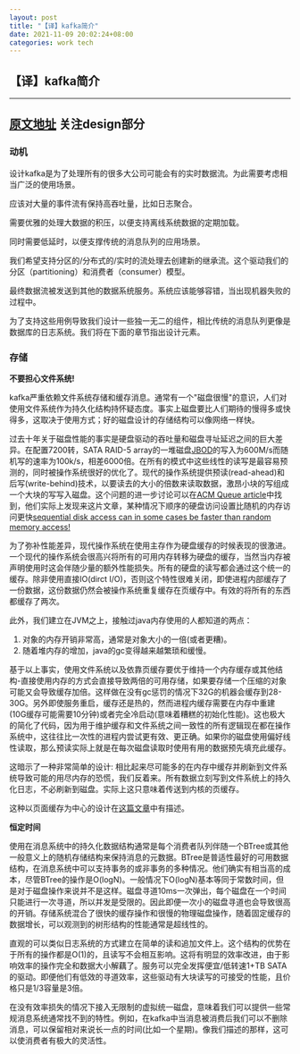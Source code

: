 ```yaml
---
layout: post
title: "【译】kafka简介"
date: 2021-11-09 20:02:24+08:00
categories: work tech
---
```


## 【译】kafka简介

----------------
[原文地址](https://kafka.apache.org/documentation/#introduction) 关注design部分
----------------

### 动机

设计kafka是为了处理所有的很多大公司可能会有的实时数据流。为此需要考虑相当广泛的使用场景。

应该对大量的事件流有保持高吞吐量，比如日志聚合。

需要优雅的处理大数据的积压，以便支持离线系统数据的定期加载。

同时需要低延时，以便支撑传统的消息队列的应用场景。

我们希望支持分区的/分布式的/实时的流处理去创建新的继承流。这个驱动我们的分区（partitioning）和消费者（consumer）模型。

最终数据流被发送到其他的数据系统服务。系统应该能够容错，当出现机器失败的过程中。

为了支持这些用例导致我们设计一些独一无二的组件，相比传统的消息队列更像是数据库的日志系统。我们将在下面的章节指出设计元素。

### 存储

**不要担心文件系统!**

kafka严重依赖文件系统存储和缓存消息。通常有一个"磁盘很慢"的意识，人们对使用文件系统作为持久化结构持怀疑态度。事实上磁盘要比人们期待的慢得多或快得多，这取决于使用方式；好的磁盘设计的存储结构可以像网络一样快。

过去十年关于磁盘性能的事实是硬盘驱动的吞吐量和磁盘寻址延迟之间的巨大差异。在配置7200转，SATA RAID-5 array的一堆磁盘[JBOD](https://en.wikipedia.org/wiki/Non-RAID_drive_architectures)的写入为600M/s而随机写的速率为100k/s，相差6000倍。在所有的模式中这些线性的读写是最容易预测的，同时被操作系统很好的优化了。现代的操作系统提供预读(read-ahead)和后写(write-behind)技术，以要读去的大小的倍数来读取数据，激昂小块的写组成一个大块的写写入磁盘。这个问题的进一步讨论可以在[ACM Queue article](http://queue.acm.org/detail.cfm?id=1563874)中找到，他们实际上发现来这片文章，某种情况下顺序的硬盘访问设置比随机的内存访问更快[sequential disk access can in some cases be faster than random memory access!](http://deliveryimages.acm.org/10.1145/1570000/1563874/jacobs3.jpg)

为了弥补性能差异，现代操作系统在使用主存作为硬盘缓存的时候表现的很激进。一个现代的操作系统会很高兴将所有的可用内存转移为硬盘的缓存，当然当内存被声明使用时这会伴随少量的额外性能损失。所有的硬盘的读写都会通过这个统一的缓存。除非使用直接IO(dirct I/O)，否则这个特性很难关闭，即使进程内部缓存了一份数据，这份数据仍然会被操作系统重复缓存在页缓存中。有效的将所有的东西都缓存了两次。

此外，我们建立在JVM之上，接触过java内存使用的人都知道的两点：

1) 对象的内存开销非常高，通常是对象大小的一倍(或者更糟)。
2) 随着堆内存的增加，java的gc变得越来越繁琐和缓慢。

基于以上事实，使用文件系统以及依靠页缓存要优于维持一个内存缓存或其他结构-直接使用内存的方式会直接导致两倍的可用存储，如果要存储一个压缩的对象可能又会导致缓存加倍。这样做在没有gc惩罚的情况下32G的机器会缓存到28-30G。另外即使服务重启，缓存还是热的，然而进程内缓存需要在内存中重建(10G缓存可能需要10分钟)或者完全冷启动(意味着糟糕的初始化性能)。这也极大的简化了代码，因为用于维护缓存和文件系统之间一致性的所有逻辑现在都在操作系统中，这往往比一次性的进程内尝试更有效、更正确。如果你的磁盘使用偏好线性读取，那么预读实际上就是在每次磁盘读取时使用有用的数据预先填充此缓存。

这暗示了一种非常简单的设计: 相比起来尽可能多的在内存中缓存并刷新到文件系统导致可能的用尽内存的恐慌，我们反着来。所有数据立刻写到文件系统上的持久化日志，不必刷新到磁盘。实际上这只意味着传送到内核的页缓存。

这种以页面缓存为中心的设计在[这篇文章](http://varnish-cache.org/wiki/ArchitectNotes)中有描述。

**恒定时间**

使用在消息系统中的持久化数据结构通常是每个消费者队列伴随一个BTree或其他一般意义上的随机存储结构来保持消息的元数据。BTree是普适性最好的可用数据结构，在消息系统中可以支持事务的或非事务的多种情况。他们确实有相当高的成本，尽管BTree的操作是O(logN)。一般情况下O(logN)基本等同于常数时间，但是对于磁盘操作来说并不是这样。磁盘寻道10ms一次弹出，每个磁盘在一个时间只能进行一次寻道，所以并发是受限的。因此即便一次小的磁盘寻道也会导致很高的开销。存储系统混合了很快的缓存操作和很慢的物理磁盘操作，随着固定缓存的数据增长，可以观测到的树形结构的性能通常是超线性的。

直观的可以类似日志系统的方式建立在简单的读和追加文件上。这个结构的优势在于所有的操作都是O(1)的，且读写不会相互影响。这将有明显的效率改进，由于影响效率的操作完全和数据大小解藕了。服务可以完全发挥便宜/低转速1+TB SATA的驱动。即便他们有低效的寻道效率，这些驱动有大块读写的可接受的性能，且价格只是1/3容量是3倍。

在没有效率损失的情况下接入无限制的虚拟统一磁盘，意味着我们可以提供一些常规消息系统通常找不到的特性。例如，在kafka中当消息被消费后我们可以不删除消息，可以保留相对来说长一点的时间(比如一个星期)。像我们描述的那样，这可以使消费者有极大的灵活性。



